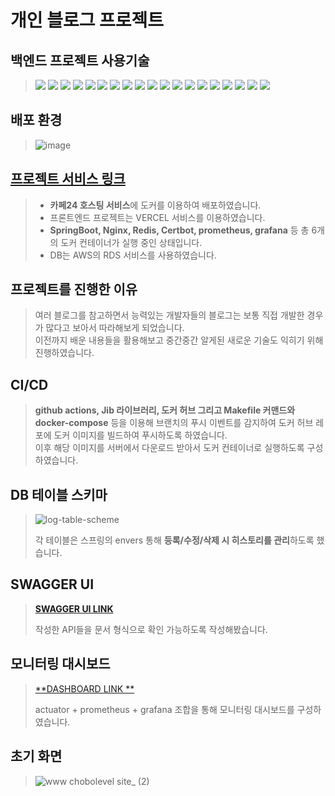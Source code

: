 # 개인 블로그 프로젝트

## 백엔드 프로젝트 사용기술

> <img src="https://img.shields.io/badge/kotlin-7F52FF?style=for-the-badge&logo=kotlin&logoColor=white">
> <img src="https://img.shields.io/badge/spring boot-6DB33F?style=for-the-badge&logo=springboot&logoColor=white">
> <img src="https://img.shields.io/badge/spring security-6DB33F?style=for-the-badge&logo=springsecurity&logoColor=white">
> <img src="https://img.shields.io/badge/spring boot jpa | query dsl-6DB33F?style=for-the-badge&logo=&logoColor=white">
> <img src="https://img.shields.io/badge/envers-6DB33F?style=for-the-badge&logo=&logoColor=white">
> <img src="https://img.shields.io/badge/mysql-4479A1?style=for-the-badge&logo=mysql&logoColor=white">
> <img src="https://img.shields.io/badge/flyway-CC0200?style=for-the-badge&logo=flyway&logoColor=white">
> <img src="https://img.shields.io/badge/amazon rds-527FFF?style=for-the-badge&logo=amazonrds&logoColor=white">
> <img src="https://img.shields.io/badge/redis-FF4438?style=for-the-badge&logo=redis&logoColor=white">
> <img src="https://img.shields.io/badge/nginx-009639?style=for-the-badge&logo=nginx&logoColor=white">
> <img src="https://img.shields.io/badge/prometheus-E6522C?style=for-the-badge&logo=prometheus&logoColor=white">
> <img src="https://img.shields.io/badge/grafana-F46800?style=for-the-badge&logo=grafana&logoColor=white">
> <img src="https://img.shields.io/badge/docker-2496ED?style=for-the-badge&logo=docker&logoColor=white">
> <img src="https://img.shields.io/badge/ubuntu-E95420?style=for-the-badge&logo=ubuntu&logoColor=white">
> <img src="https://img.shields.io/badge/amazon s3-569A31?style=for-the-badge&logo=amazons3&logoColor=white">
> <img src="https://img.shields.io/badge/github-181717?style=for-the-badge&logo=github&logoColor=white">
> <img src="https://img.shields.io/badge/github actions-181717?style=for-the-badge&logo=githubactions&logoColor=white">
> <img src="https://img.shields.io/badge/discord logging-5865F2?style=for-the-badge&logo=discord&logoColor=white">
> <img src="https://img.shields.io/badge/swagger-85EA2D?style=for-the-badge&logo=swagger&logoColor=white">

## 배포 환경

> ![image](https://github.com/chobolevel/ikea/assets/104749958/dc31569c-bcca-4797-9fc4-9e17bccec390)

## [프로젝트 서비스 링크](https://chobolevel.site)

> + **카페24 호스팅 서비스**에 도커를 이용하여 배포하였습니다.
> + 프론트엔드 프로젝트는 VERCEL 서비스를 이용하였습니다.
> + **SpringBoot, Nginx, Redis, Certbot, prometheus, grafana** 등 총 6개의 도커 컨테이너가 실행 중인 상태입니다.
> + DB는 AWS의 RDS 서비스를 사용하였습니다.

## 프로젝트를 진행한 이유

> 여러 블로그를 참고하면서 능력있는 개발자들의 블로그는 보통 직접 개발한 경우가 많다고 보아서 따라해보게 되었습니다.<br />
> 이전까지 배운 내용들을 활용해보고 중간중간 알게된 새로운 기술도 익히기 위해 진행하였습니다.

## CI/CD

> **github actions, Jib 라이브러리, 도커 허브 그리고 Makefile 커맨드와 docker-compose** 등을 이용해 브랜치의 푸시 이벤트를 감지하여 도커 허브 레포에 도커 이미지를 빌드하여
> 푸시하도록 하였습니다.<br />
> 이후 해당 이미지를 서버에서 다운로드 받아서 도커 컨테이너로 실행하도록 구성하였습니다.

## DB 테이블 스키마

> ![log-table-scheme](https://github.com/user-attachments/assets/c06d3419-039f-461b-b4b1-b47774605619)
>
> 각 테이블은 스프링의 envers 통해 **등록/수정/삭제 시 히스토리를 관리**하도록 했습니다.

## SWAGGER UI

> [**SWAGGER UI LINK**](https://api.chobolevel.site/swagger-ui/index.html)
>
> 작성한 API들을 문서 형식으로 확인 가능하도록 작성해봤습니다.

## 모니터링 대시보드

> [**DASHBOARD LINK
**](http://210.114.22.52:3000/d/spring_boot_21/f82469d?orgId=1&from=now-1h&to=now&var-application=&var-instance=210.114.22.52:9565&var-hikaricp=HikariPool-1&var-memory_pool_heap=$__all&var-memory_pool_nonheap=$__all&refresh=5s)
>
> actuator + prometheus + grafana 조합을 통해 모니터링 대시보드를 구성하였습니다.

## 초기 화면

> ![www chobolevel site_ (2)](https://github.com/user-attachments/assets/91c9856a-1916-46f1-9a60-163a1b43f716)

